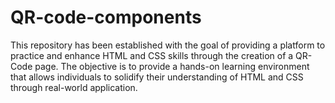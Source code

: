 # QR-code-components
This repository has been established with the goal of providing a platform to practice and enhance HTML and CSS skills through the creation of a QR-Code page. The objective is to provide a hands-on learning environment that allows individuals to solidify their understanding of HTML and CSS through real-world application.
